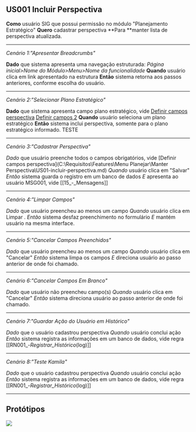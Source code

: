 ## US001 Incluir Perspectiva

**Como** usuário SIG que possui permissão no módulo "Planejamento Estratégico"
**Quero** cadastrar perspectiva
**Para **manter lista de perspectiva atualizada.

---

 *Cenário 1:"Apresentar Breadcrumbs"*

**Dado** que sistema apresenta uma navegação estruturada: _Página inicial>Nome do Módulo>Menu>Nome da funcionalidade_
**Quando** usuário clica em link apresentado na estrutura
**Então** sistema retorna aos passos anteriores, conforme escolha do usuário.

---

 *Cenário 2:"Selecionar Plano Estratégico"*

**Dado** que sistema apresenta campo plano estratégico, vide [Definir campos perspectiva](https://github.com/debor4halvs/Requisitos/blob/main/Features/Menu%20Planejar/Manter%20Perspectiva/US06-definir-campos-perspectiva.md)
<a href="https://gitlab.cade.gov.br/cgti/sesis/sig_documentacao/-/tree/main/01_M%C3%B3dulos/02_Planejamento_Estrat%C3%A9gico/01_Features/Menu%20Planejar" target="_blank">Definir campos 2</a>
**Quando** usuário seleciona um plano estratégico
**Então** sistema inclui perspectiva, somente para o plano estratégico informado. TESTE

---

 *Cenário 3:"Cadastrar Perspectiva"*

*Dado* que usuário preenche todos o campos obrigatórios, vide [Definir campos perspectiva](C:\Requisitos\Features\Menu Planejar\Manter Perspectiva\US01-incluir-perspectiva.md)
*Quando* usuário clica em "Salvar"
*Então* sistema guarda o registro em um banco de dados
*E* apresenta ao usuário MSG001, vide [[15_-_Mensagens]]

---

 *Cenário 4:"Limpar Campos"*

*Dado* que usuário preencheu ao menos um campo
*Quando* usuário clica em Limpar .
*Então* sistema desfaz preenchimento no formulário
*E* mantém usuário na mesma interface.

---

 *Cenário 5:"Cancelar Campos Preenchidos"*

*Dado* que usuário preencheu ao menos um campo
*Quando* usuário clica em "Cancelar"
*Então* sistema limpa os campos
*E* direciona usuário ao passo anterior de onde foi chamado.

---

 *Cenário 6:"Cancelar Campos Em Branco"*

*Dado* que usuário não preencheu campo(s)
*Quando* usuário clica em "Cancelar"
*Então* sistema direciona usuário ao passo anterior de onde foi chamado.

---

 *Cenário 7:"Guardar Ação do Usuário em Histórico"*

*Dado* que o usuário cadastrou perspectiva
*Quando* usuário conclui ação
*Então* sistema registra as informações em um banco de dados, vide regra [[RN001_-_Registrar_Histórico_(log)]]

---

*Cenário 8:"Teste Kamila"*

*Dado* que o usuário cadastrou perspectiva
*Quando* usuário conclui ação
*Então* sistema registra as informações em um banco de dados, vide regra [[RN001_-_Registrar_Histórico_(log)]]

---


## Protótipos

<img src="https://github.com/debor4halvs/Requisitos/blob/main/Prot%C3%B3tipos/Perspectivas/T008%20-%20Manter%20Perspectiva%20-%20Incluir.png?raw=true">
